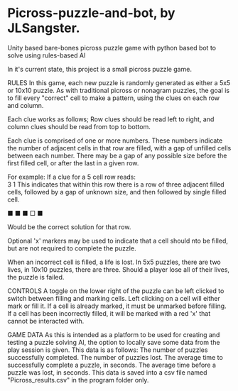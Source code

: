 # Picross-puzzle-and-bot, by JLSangster.
Unity based bare-bones picross puzzle game with python based bot to solve using rules-based AI

In it's current state, this project is a small picross puzzle game. 

RULES
In this game, each new puzzle is randomly generated as either a 5x5 or 10x10 puzzle.
As with traditional picross or nonagram puzzles, the goal is to fill every "correct" cell to make a pattern, using the clues on each row and column.

Each clue works as follows;
  Row clues should be read left to right, and column clues should be read from top to bottom.
  
  Each clue is comprised of one or more numbers. These numbers indicate the number of adjacent cells in that row are filled, with a gap of unfilled cells
  between each number. There may be a gap of any possible size before the first filled cell, or after the last in a given row.
  
  For example:
  If a clue for a 5 cell row reads:         
      3 1
  This indicates that within this row there is a row of three adjacent filled cells, followed by a gap of unknown size, and then followed by single filled cell.
  
  ■ ■ ■ □ ■
  
  Would be the correct solution for that row.
  
Optional 'x' markers may be used to indicate that a cell should nto be filled, but are not required to complete the puzzle.
  
When an incorrect cell is filled, a life is lost. In 5x5 puzzles, there are two lives, in 10x10 puzzles, there are three. Should a player lose all of their lives,
the puzzle is failed.


CONTROLS
A toggle on the lower right of the puzzle can be left clicked to switch between filling and marking cells.
Left clicking on a cell will either mark or fill it.
If a cell is already marked, it must be unmarked before filling.
If a cell has been incorrectly filled, it will be marked with a red 'x' that cannot be interacted with.

GAME DATA
As this is intended as a platform to be used for creating and testing a puzzle solving AI, the option to locally save some data from the play session is given.
This data is as follows: 
  The number of puzzles successfully completed.
  The number of puzzles lost.
  The average time to successfully complete a puzzle, in seconds.
  The average time before a puzzle was lost, in seconds.
This data is saved into a csv file named "Picross_results.csv" in the program folder only.
  
